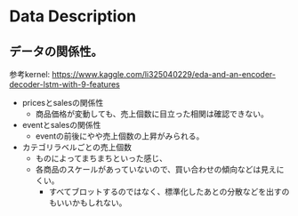 # Data Description

## データの関係性。
参考kernel: https://www.kaggle.com/li325040229/eda-and-an-encoder-decoder-lstm-with-9-features

- pricesとsalesの関係性
  - 商品価格が変動しても、売上個数に目立った相関は確認できない。
- eventとsalesの関係性
  - eventの前後にやや売上個数の上昇がみられる。
- カテゴリラベルごとの売上個数
  - ものによってまちまちといった感じ、
  - 各商品のスケールがあっていないので、買い合わせの傾向などは見えにくい。
    - すべてブロットするのではなく、標準化したあとの分散などを出すのもいいかもしれない。
